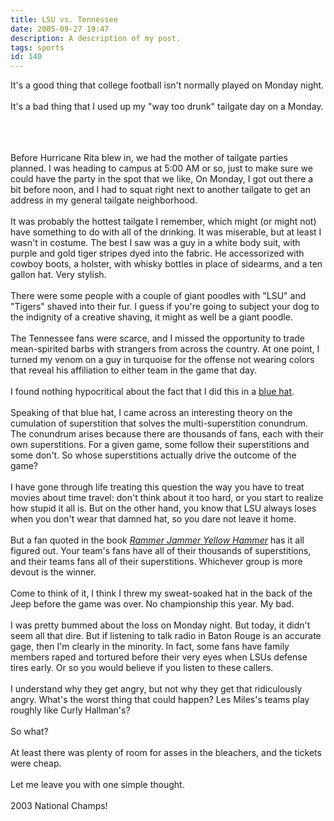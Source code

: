 ```yaml
---
title: LSU vs. Tennessee
date: 2005-09-27 19:47
description: A description of my post.
tags: sports
id: 140
---
```

It's a good thing that college football isn't normally played on Monday night.  <br />
<br />
It's a bad thing that I used up my "way too drunk" tailgate day on a Monday.<br />
<br />

<span class="spanEndPreview">&nbsp;</span><br /><br />Before Hurricane Rita blew in, we had the mother of tailgate parties planned.  I was heading to campus at 5:00 AM or so, just to make sure we could have the party in the spot that we like,  On Monday, I got out there a bit before noon, and I had to squat right next to another tailgate to get an address in my general tailgate neighborhood.<br />
<br />
It was probably the hottest tailgate I remember, which might (or might not) have something to do with all of the drinking.  It was miserable, but at least I wasn't in costume.  The best I saw was a guy in a white body suit, with purple and gold tiger stripes dyed into the fabric.  He accessorized with cowboy boots, a holster, with whisky bottles in place of sidearms, and a ten gallon hat.  Very stylish.<br />
<br />
There were some people with a couple of giant poodles with "LSU" and "Tigers" shaved into their fur.  I guess if you're going to subject your dog to the indignity of a creative shaving, it might as well be a giant poodle.<br />
<br />
The Tennessee fans were scarce, and I missed the opportunity to trade mean-spirited barbs with strangers from across the country.  At one point, I turned my venom on a guy in turquoise for the offense not wearing colors that reveal his affiliation to either team in the game that day.<br />
<br />
I found nothing hypocritical about the fact that I did this in a <a href="http://www.theskinnyonbenny.com/blog/archives/00000065.php">blue hat</a>.<br />
<br />
Speaking of that blue hat, I came across an interesting theory on the cumulation of superstition that solves the multi-superstition conundrum.  The conundrum arises because there are thousands of fans, each with their own superstitions.  For a given game, some follow their superstitions and some don't.  So whose superstitions actually drive the outcome of the game?<br />
<br />
I have gone through life treating this question the way you have to treat movies about time travel:  don't think about it too hard, or you start to realize how stupid it all is.  But on the other hand, you know that LSU always loses when you don't wear that damned hat, so you dare not leave it home.<br />
<br />
But a fan quoted in the book <i><a href="http://www.amazon.com/exec/obidos/tg/detail/-/0609807137/qid=1127874792/sr=8-1/ref=pd_bbs_1/103-8847902-5949450?v=glance&s=books&n=507846" target="_blank">Rammer Jammer Yellow Hammer</a></i> has it all figured out.  Your team's fans have all of their thousands of superstitions, and their teams fans all of their superstitions.  Whichever group is more devout is the winner.<br />
<br />
Come to think of it, I think I threw my sweat-soaked hat in the back of the Jeep before the game was over.  No championship this year.  My bad.<br />
<br />
I was pretty bummed about the loss on Monday night.  But today, it didn't seem all that dire.  But if listening to talk radio in Baton Rouge is an accurate gage, then I'm clearly in the minority.  In fact, some fans have family members raped and tortured before their very eyes when LSUs defense tires early.  Or so you would believe if you listen to these callers.<br />
<br />
I understand why they get angry, but not why they get that ridiculously angry.  What's the worst thing that could happen?  Les Miles's teams play roughly like Curly Hallman's?<br />
<br />
So what?<br />
<br />
At least there was plenty of room for asses in the bleachers, and the tickets were cheap.<br />
<br />
Let me leave you with one simple thought.<br />
<br />
2003 National Champs!
